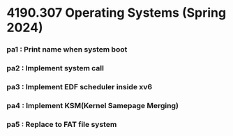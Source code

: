 # 4190.307 Operating Systems (Spring 2024)

### pa1 : Print name when system boot
### pa2 : Implement system call
### pa3 : Implement EDF scheduler inside xv6
### pa4 : Implement KSM(Kernel Samepage Merging)
### pa5 : Replace to FAT file system
